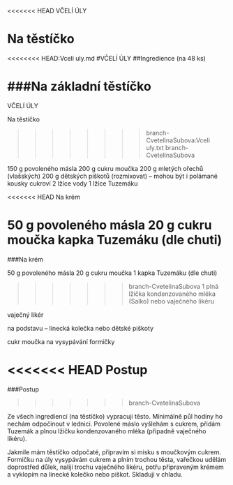 <<<<<<< HEAD
VČELÍ ÚLY

Na těstíčko
=======
<<<<<<<< HEAD:Vceli uly.md
#VČELÍ ÚLY
##Ingredience (na 48 ks)

###Na základní těstíčko
========
VČELÍ ÚLY

Na těstíčko
>>>>>>>> branch-CvetelinaSubova:Vceli uly.txt
>>>>>>> branch-CvetelinaSubova

150 g povoleného másla
200 g cukru moučka
200 g mletých ořechů (vlašských)
200 g dětských piškotů (rozmixovat) – mohou být i polámané kousky cukroví
2 lžíce vody
1 lžíce Tuzemáku

<<<<<<< HEAD
Na krém

50 g povoleného másla
20 g cukru moučka
kapka Tuzemáku (dle chuti)
=======
###Na krém

50 g povoleného másla
20 g cukru moučka
1 kapka Tuzemáku (dle chuti)
>>>>>>> branch-CvetelinaSubova
1 plná lžička kondenzovaného mléka (Salko) nebo vaječného likéru

vaječný likér

na podstavu – linecká kolečka nebo dětské piškoty

cukr moučka na vysypávání formičky

<<<<<<< HEAD
Postup
=======
###Postup
>>>>>>> branch-CvetelinaSubova

Ze všech ingrediencí (na těstíčko) vypracuji těsto. Minimálně půl hodiny ho nechám odpočinout v lednici.
Povolené máslo vyšlehám s cukrem, přidám Tuzemák a plnou lžičku kondenzovaného mléka (případně vaječného likéru).

Jakmile mám těstíčko odpočaté, připravím si misku s moučkovým cukrem. Formičku na úly vysypávám cukrem a plním trochou těsta, vařečkou udělám doprostřed důlek, naliji trochu vaječného likéru, potřu připraveným krémem a vyklopím na linecké kolečko nebo piškot.
Skladuji v chladu.